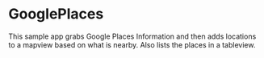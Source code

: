 GooglePlaces
============

This sample app grabs Google Places Information and then adds locations to a mapview based on what is nearby.
Also lists the places in a tableview.
